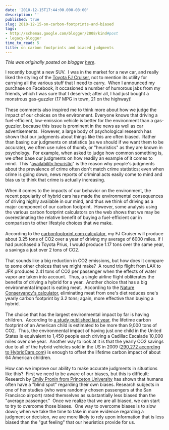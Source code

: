 ```yaml
---
date: '2010-12-15T17:44:00.000-08:00'
description: ''
published: true
slug: 2010-12-15-on-carbon-footprints-and-biased
tags:
- http://schemas.google.com/blogger/2008/kind#post
- legacy-blogger
time_to_read: 5
title: on carbon footprints and biased judgments
---
```


*This was originally posted on blogger [here](http://www.russpoldrack.org/2010/12/on-carbon-footprints-and-biased.html)*.

I recently bought a new SUV. &nbsp;I was in the market for a new car, and really liked the styling of the <a href="http://www.toyota.com/fjcruiser/">Toyota FJ Cruiser</a>, not to mention its utility for carrying all the various stuff that I need to carry. &nbsp;When I announced my purchase on Facebook, it occasioned a number of humorous jabs from my friends, which I was sure that I deserved; after all, I had just bought a monstrous gas-guzzler (17 MPG in town, 21 on the highway)! <br /><br />These comments also inspired me to think more about how we judge the impact of our choices on the environment. Everyone knows that driving a fuel-efficient, low-emission vehicle is better for the environment than a gas-guzzler, because this issue is prominent in the news as well as car advertisements. &nbsp;However, a large body of psychological research has shown that our judgments about things like this are often biased. &nbsp;Rather than basing our judgments on statistics (as we should if we want them to be accurate), we often use rules of thumb, or "heuristics" as they are known in psychology. &nbsp;For example, when asked to judge how common something is, we often base our judgments on how readily an example of it comes to mind. &nbsp;This "<a href="http://en.wikipedia.org/wiki/Availability_heuristic">availability heuristic</a>" is the reason why people's judgments about the prevalence of crime often don't match crime statistics; even when crime is going down, news reports of criminal acts easily come to mind and bias us to think that crime is actually increasing. <br /><br />When it comes to the impacts of our behavior on the environment, the recent popularity of hybrid cars has made the environmental consequences of driving highly available in our mind, and thus we think of driving as a major component of our carbon footprint. &nbsp;However, some analysis using the various carbon footprint calculators on the web shows that we may be overestimating the relative benefit of buying a fuel-efficient car in comparison to other lifestyle choices that we make. <br /><br />According to the <a href="http://calculator.carbonfootprint.com/calculator.aspx">carbonfootprint.com calculator</a>, my FJ Cruiser will produce about 3.25 tons of CO2 over a year of driving my average of 6000 miles. If I had purchased a Toyota Prius, I would produce 1.17 tons over the same year, a savings a just over 2 tons of CO2. <br /><br />That sounds like a big reduction in CO2 emissions, but how does it compare to some other choices that we might make? &nbsp;A round trip flight from LAX to JFK produces 2.41 tons of CO2 per passenger when the effects of water vapor are taken into account. &nbsp;Thus, a single airline flight obliterates the benefits of driving a hybrid for a year. &nbsp;Another choice that has a big environmental impact is eating meat. &nbsp;According to the <a href="http://www.nature.org/initiatives/climatechange/calculator/">Nature Conservancy's calculator</a>, eliminating meat from one's diet reduces one's yearly carbon footprint by 3.2 tons; again, more effective than buying a hybrid. <br /><br />The choice that has the largest environmental impact by far is having children. &nbsp;According to <a href="http://www.sciencedirect.com/science?_ob=ArticleURL&amp;_udi=B6VFV-4V8FFCG-1&amp;_user=10&amp;_rdoc=1&amp;_fmt=&amp;_orig=search&amp;_sort=d&amp;_docanchor=&amp;view=c&amp;_acct=C000050221&amp;_version=1&amp;_urlVersion=0&amp;_userid=10&amp;md5=411a4bfd17ad84a0d2fd4c0a9061c717">a study published last year</a>, the lifetime carbon footprint of an American child is estimated to be more than 9,000 tons of CO2. &nbsp;Thus, the environmental impact of having just one child in the United States is equivalent to 1,450 people each driving a Cadillac Escalade 10,000 miles over one year. &nbsp;Another way to look at it is that the yearly CO2 savings due to all of the hybrid vehicles sold in the US in 2009 (<a href="http://www.hybridcars.com/hybrid-sales-dashboard/december-2009-dashboard.html">290,272 according to HybridCars.com</a>) is enough to offset the lifetime carbon impact of about 64 American children. <br /><br />How can we improve our ability to make accurate judgments in situations like this? &nbsp;First we need to be aware of our biases, but this is difficult: Research by <a href="http://weblamp.princeton.edu/~psych/psychology/research/pronin/index.php">Emily Pronin from Princeton University</a> has shown that humans often have a "blind spot" regarding their own biases. Research subjects in one of her studies (who were randomly chosen passengers at the San Francisco airport) rated themselves as substantially less biased than the "average passenger." &nbsp;Once we realize that we are all biased, we can start to try to overcome those biases. &nbsp;One way to overcome biases is to slow down; when we take the time to take in more evidence regarding a judgment or decision, we are more likely to rely upon information that is less biased than the "gut feeling" that our heuristics provide for us.